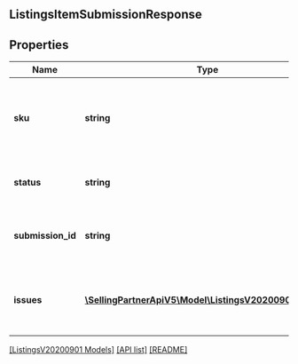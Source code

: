 ## ListingsItemSubmissionResponse

## Properties

Name | Type | Description | Notes
------------ | ------------- | ------------- | -------------
**sku** | **string** | A selling partner provided identifier for an Amazon listing. |
**status** | **string** | The status of the listings item submission. |
**submission_id** | **string** | The unique identifier of the listings item submission. |
**issues** | [**\SellingPartnerApiV5\Model\ListingsV20200901\Issue[]**](Issue.md) | Listings item issues related to the listings item submission. | [optional]

[[ListingsV20200901 Models]](../) [[API list]](../../Api) [[README]](../../../README.md)
